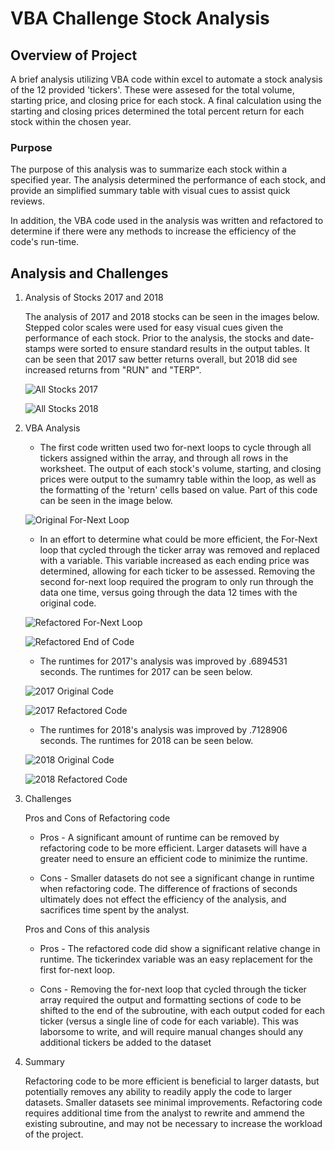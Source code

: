 # **VBA Challenge Stock Analysis**

## Overview of Project

A brief analysis utilizing VBA code within excel to automate a stock analysis of the 12 provided 'tickers'. These were assesed for the total volume, starting price, and closing price for each stock. A final calculation using the starting and closing prices determined the total percent return for each stock within the chosen year. 

### Purpose

The purpose of this analysis was to summarize each stock within a specified year. The analysis determined the performance of each stock, and provide an simplified summary table with visual cues to assist quick reviews. 

In addition, the VBA code used in the analysis was written and refactored to determine if there were any methods to increase the efficiency of the code's run-time. 

## Analysis and Challenges

1. Analysis of Stocks 2017 and 2018

    The analysis of 2017 and 2018 stocks can be seen in the images below. Stepped color scales were used for easy visual cues given the performance of each stock. Prior to the analysis, the stocks and date-stamps were sorted to ensure standard results in the output tables. It can be seen that 2017 saw better returns overall, but 2018 did see increased returns from "RUN" and "TERP".

    ![All Stocks 2017](/VBA_Module_02/Project_Pictures/All_Stocks_2017.png "All Stocks 2017 Summary")

    ![All Stocks 2018](/VBA_Module_02/Project_Pictures/All_Stocks_2018.png "All Stocks 2017 Summary")

2. VBA Analysis

   *  The first code written used two for-next loops to cycle through all tickers assigned within the array, and through all rows in the worksheet. The output of each stock's volume, starting, and closing prices were output to the sumamry table within the loop, as well as the formatting of the 'return' cells based on value. Part of this code can be seen in the image below.

    ![Original For-Next Loop](/VBA_Module_02/Project_Pictures/Original_For_Loop_Code.png "Example of the original code")

   *  In an effort to determine what could be more efficient, the For-Next loop that cycled through the ticker array was removed and replaced with a variable. This variable increased as each ending price was determined, allowing for each ticker to be assessed. Removing the second for-next loop required the program to only run through the data one time, versus going through the data 12 times with the original code. 

    ![Refactored For-Next Loop](/VBA_Module_02/Project_Pictures/Refactored_table_outside_For_Loop.png "Example of the refactored code loop")

    ![Refactored End of Code](/VBA_Module_02/Project_Pictures/Refactored_formatting_outside_For_loop.png "Example of the output code and formatting")

    * The runtimes for 2017's analysis was improved by .6894531 seconds. The runtimes for 2017 can be seen below.

    ![2017 Original Code](/VBA_Module_02/Project_Pictures/Original_2017.png "2017 Original code runtime")

    ![2017 Refactored Code](/VBA_Module_02/Project_Pictures/Refactored_2017.png "2017 Refactored code runtime")

   *  The runtimes for 2018's analysis was improved by .7128906 seconds. The runtimes for 2018 can be seen below.


     ![2018 Original Code](/VBA_Module_02/Project_Pictures/Original_2018.png "2018 Original code runtime")

     ![2018 Refactored Code](/VBA_Module_02/Project_Pictures/Refactored_2018.png "2018 Refactored code runtime")

3. Challenges

    Pros and Cons of Refactoring code

      * Pros - A significant amount of runtime can be removed by refactoring code to be more efficient. Larger datasets will have a greater need to ensure an efficient code to minimize the runtime. 

      * Cons - Smaller datasets do not see a significant change in runtime when refactoring code. The difference of fractions of seconds ultimately does not effect the efficiency of the analysis, and sacrifices time spent by the analyst.

    Pros and Cons of this analysis

      * Pros - The refactored code did show a significant relative change in runtime. The tickerindex variable was an easy replacement for the first for-next loop. 

      * Cons - Removing the for-next loop that cycled through the ticker array required the output and formatting sections of code to be shifted to the end of the subroutine, with each output coded for each ticker (versus a single line of code for each variable). This was laborsome to write, and will require manual changes should any additional tickers be added to the dataset 

4. Summary

    Refactoring code to be more efficient is beneficial to larger datasts, but potentially removes any ability to readily apply the code to larger datasets. Smaller datasets see minimal improvements. Refactoring code requires additional time from the analyst to rewrite and ammend the existing subroutine, and may not be necessary to increase the workload of the project.